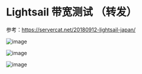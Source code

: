 # Lightsail 带宽测试 （转发）

参考：https://servercat.net/20180912-lightsail-japan/

![image](https://user-images.githubusercontent.com/14041622/74520610-e10f2480-4f52-11ea-8792-111067871f2d.png)

![image](https://user-images.githubusercontent.com/14041622/74520616-e4a2ab80-4f52-11ea-83bf-a1d8ac27b3a8.png)

![image](https://user-images.githubusercontent.com/14041622/74520627-e9675f80-4f52-11ea-879f-b84fec048715.png)

